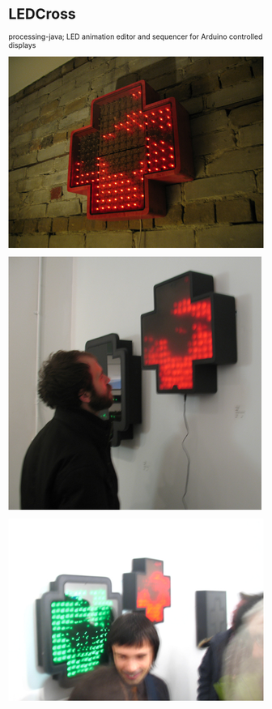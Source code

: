 # LEDCross
processing-java; LED animation editor and sequencer for Arduino controlled displays

![alt text](https://github.com/k-may/LEDCross/blob/master/img/7_median_11.jpg?raw=true)

![alt text](https://github.com/k-may/LEDCross/blob/master/img/7_median_ex3.jpg?raw=true)

![alt text](https://github.com/k-may/LEDCross/blob/master/img/8_median_ex1.jpg?raw=true)
